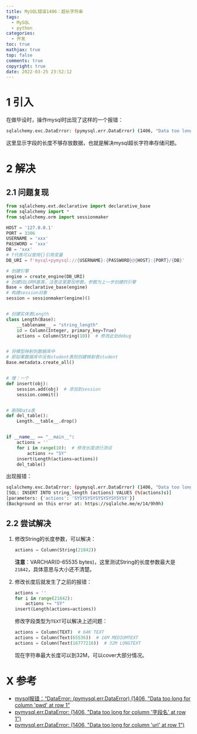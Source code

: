```yaml
---
title: MySQL错误1406：超长字符串
tags:
  - MySQL
  - python
categories:
  - 开发
toc: true
mathjax: true
top: false
comments: true
copyright: true
date: 2022-03-25 23:52:12
---
```


# 1 引入

在做毕设时，操作mysql时出现了这样的一个报错：

```sh
sqlalchemy.exc.DataError: (pymysql.err.DataError) (1406, "Data too long for column 'actions' at row 1")
```

这里显示字段的长度不够存放数据，也就是解决mysql超长字符串存储问题。

# 2 解决

## 2.1 问题复现

```python
from sqlalchemy.ext.declarative import declarative_base
from sqlalchemy import *
from sqlalchemy.orm import sessionmaker

HOST = '127.0.0.1'
PORT = 3306
USERNAME = 'xxx'
PASSWORD = 'xxx'
DB = 'xxx'
# f代表可以使用{}引用变量
DB_URI = f'mysql+pymysql://{USERNAME}:{PASSWORD}@{HOST}:{PORT}/{DB}'

# 创建引擎
engine = create_engine(DB_URI)
# 创建SQLORM基类，注意这里要加参数，参数为上一步创建的引擎
Base = declarative_base(engine)
# 构建session对象
session = sessionmaker(engine)()


# 创建实体表Length
class Length(Base):
    __tablename__ = "string_length"
    id = Column(Integer, primary_key=True)
    actions = Column(String(10))  # 修改此处debug


# 将模型映射到数据库中
# 即如果数据库中没有student表则创建映射表student
Base.metadata.create_all()


# 增：一个
def insert(obj):
    session.add(obj)  # 添加到session
    session.commit()


# 删除Data表
def del_table():
    Length.__table__.drop()


if __name__ == "__main__":
    actions = ''
    for i in range(10):  # 修改长度进行测试
        actions += "SY"
    insert(Length(actions=actions))
    del_table()

```

出现报错：

```sh
sqlalchemy.exc.DataError: (pymysql.err.DataError) (1406, "Data too long for column 'actions' at row 1")
[SQL: INSERT INTO string_length (actions) VALUES (%(actions)s)]
[parameters: {'actions': 'SYSYSYSYSYSYSYSYSYSY'}]
(Background on this error at: https://sqlalche.me/e/14/9h9h)
```

## 2.2 尝试解决

1. 修改String的长度参数，可以解决：

   ```python
   actions = Column(String(21842))
   ```

   **注意**：VARCHAR(0-65535 bytes)，这里测试String的长度参数最大是`21842`，具体意思与大小还不清楚。

2. 修改长度后就发生了之前的报错：

   ```python
   actions = ''
   for i in range(21842):
       actions += "SY"
   insert(Length(actions=actions))
   ```

   修改字段类型为`TEXT`可以解决上述问题：

   ```python
   actions = Column(TEXT)  # 64K TEXT
   actions = Column(Text(65536))  # 16M MEDIUMTEXT
   actions = Column(Text(16777216))  # 32M LONGTEXT
   ```

   现在字符串最大长度可以到32M，可以cover大部分情况。

# X 参考

* [mysql报错：“DataError: (pymysql.err.DataError) (1406, "Data too long for column 'pwd' at row 1”](https://blog.csdn.net/Darkman_EX/article/details/85211597)
* [pymysql.err.DataError: (1406, "Data too long for column '字段名' at row 1")](https://blog.csdn.net/qq_41251963/article/details/86659549)
* [pymysql.err.DataError: (1406, "Data too long for column 'url' at row 1")](https://blog.csdn.net/qq392039757/article/details/83617260)

